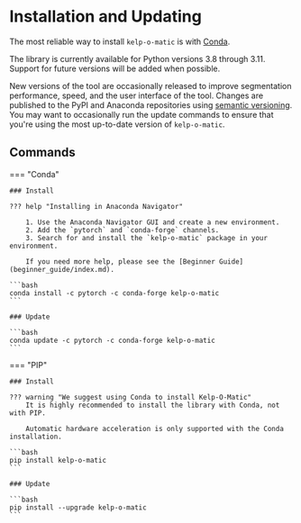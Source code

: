 # Installation and Updating

The most reliable way to install `kelp-o-matic` is with [Conda](https://docs.anaconda.com/anaconda/).

The library is currently available for Python versions 3.8 through 3.11. Support for future versions
will be added when possible.

New versions of the tool are occasionally released to improve segmentation performance, speed, and
the user interface of the tool. Changes are published to the PyPI and Anaconda repositories using
[semantic versioning](https://semver.org/). You may want to occasionally run the update commands to ensure
that you're using the most up-to-date version of `kelp-o-matic`.

## Commands

=== "Conda"

    ### Install

    ??? help "Installing in Anaconda Navigator"

        1. Use the Anaconda Navigator GUI and create a new environment.
        2. Add the `pytorch` and `conda-forge` channels.
        3. Search for and install the `kelp-o-matic` package in your environment.

        If you need more help, please see the [Beginner Guide](beginner_guide/index.md).

    ```bash
    conda install -c pytorch -c conda-forge kelp-o-matic
    ```

    ### Update

    ```bash
    conda update -c pytorch -c conda-forge kelp-o-matic
    ```

=== "PIP"

    ### Install

    ??? warning "We suggest using Conda to install Kelp-O-Matic"
        It is highly recommended to install the library with Conda, not with PIP.

        Automatic hardware acceleration is only supported with the Conda installation.

    ```bash
    pip install kelp-o-matic
    ```

    ### Update

    ```bash
    pip install --upgrade kelp-o-matic
    ```
